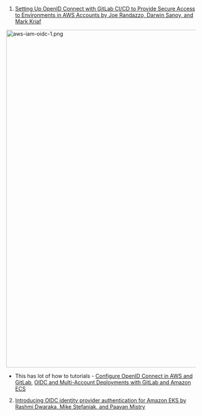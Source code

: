 1. [Setting Up OpenID Connect with GitLab CI/CD to Provide Secure Access to Environments in AWS Accounts by Joe Randazzo, Darwin Sanoy, and Mark Kriaf ](https://aws.amazon.com/blogs/apn/setting-up-openid-connect-with-gitlab-ci-cd-to-provide-secure-access-to-environments-in-aws-accounts/)

<img src="./images/aws-iam-oidc-1.png" title="aws-iam-oidc-1.png" width="900"/>

- This has lot of how to tutorials - [Configure OpenID Connect in AWS and GitLab](https://gitlab.com/guided-explorations/aws/configure-openid-connect-in-aws), [OIDC and Multi-Account Deployments with GitLab and Amazon ECS](https://gitlab.com/guided-explorations/aws/oidc-and-multi-account-deployment-with-ecs)

2. [Introducing OIDC identity provider authentication for Amazon EKS by Rashmi Dwaraka, Mike Stefaniak, and Paavan Mistry ](https://aws.amazon.com/blogs/containers/introducing-oidc-identity-provider-authentication-amazon-eks/)
